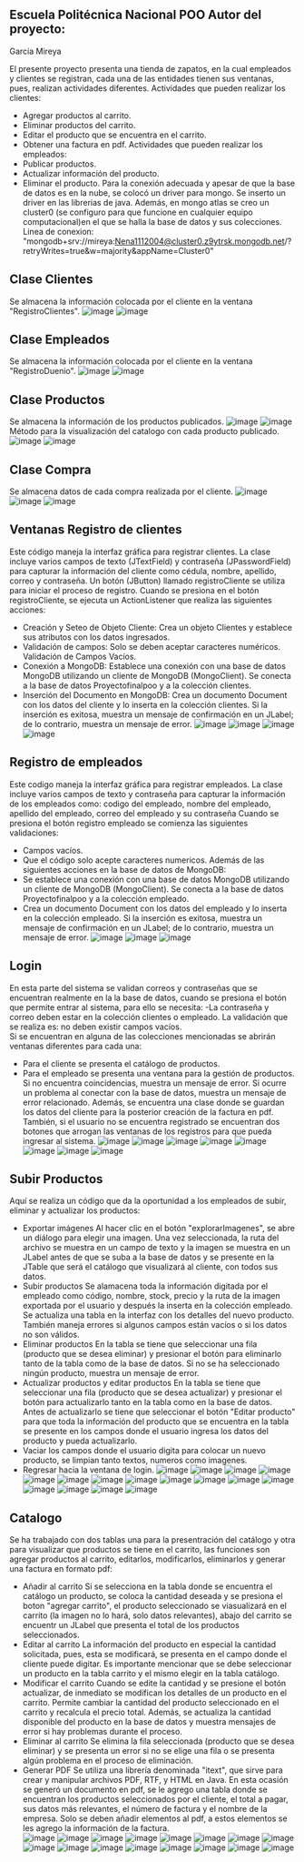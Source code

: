 Escuela Politécnica Nacional 
POO
Autor del proyecto:
- 
García Mireya 

El presente proyecto presenta una tienda de zapatos, en la cual empleados y clientes se registran, cada una de las entidades tienen sus ventanas, pues, realizan actividades diferentes. 
Actividades que pueden realizar los clientes: 
-	Agregar productos al carrito. 
-	Eliminar productos del carrito. 
-	Editar el producto que se encuentra en el carrito. 
-	Obtener una factura en pdf. 
 Actividades que pueden realizar los empleados: 
-	Publicar productos. 
-	Actualizar información del producto. 
-	Eliminar el producto.
Para la conexión adecuada y apesar de que la base de datos es en la nube, se colocó un driver para mongo. Se inserto un driver
en las librerias de java. Además, en mongo atlas se creo un cluster0 (se configuro para que funcione en cualquier equipo computacional)en el que se halla la base de datos y sus colecciones.
Linea de conexion:
"mongodb+srv://mireya:Nena1112004@cluster0.z9ytrsk.mongodb.net/?retryWrites=true&w=majority&appName=Cluster0"

Clase Clientes
-
Se almacena la información colocada por el cliente en la ventana "RegistroClientes".
![image](https://github.com/user-attachments/assets/6f3ee598-9552-4cd5-a5e7-966ba1ae4555)
![image](https://github.com/user-attachments/assets/71f07200-ad77-496b-b5f6-75cc2fee2700)

Clase Empleados 
-
Se almacena la información colocada por el cliente en la ventana "RegistroDuenio".
![image](https://github.com/user-attachments/assets/7dbd99c1-01da-4542-bddd-ddd1b601c135)
![image](https://github.com/user-attachments/assets/b3034c29-42dd-48af-bbca-844e6a0e5467)

 
Clase Productos 
-
Se almacena la información de los productos publicados.
![image](https://github.com/user-attachments/assets/209364d8-265f-4860-ba4c-8df0309c5259)
![image](https://github.com/user-attachments/assets/7164ca25-61c9-4fff-835f-5551531a9eb2)
Método para la visualización del catalogo con cada producto publicado.
![image](https://github.com/user-attachments/assets/2ca89455-0e5b-4997-af79-1f707b818513)
![image](https://github.com/user-attachments/assets/7b68b720-b627-4dba-b4e0-df9dba890d40)

Clase Compra
-
Se almacena datos de cada compra realizada por el cliente.
 ![image](https://github.com/user-attachments/assets/da512bf8-b91a-48a9-913f-3fc4bf9b0bb0)
 ![image](https://github.com/user-attachments/assets/856021b5-9e12-40e3-8fb9-4521774f976e)
 ![image](https://github.com/user-attachments/assets/9cc745a0-6986-4a4b-918f-569a472a19e9)

Ventanas
Registro de clientes 
-
Este código maneja la interfaz gráfica para registrar clientes. La clase incluye varios campos de texto (JTextField) y contraseña (JPasswordField) para capturar la información del cliente como cédula, nombre, apellido, correo y contraseña. Un botón (JButton) llamado registroCliente se utiliza para iniciar el proceso de registro.
Cuando se presiona en el botón registroCliente, se ejecuta un ActionListener que realiza las siguientes acciones:
-	Creación y Seteo de Objeto Cliente: 
  Crea un objeto Clientes y establece sus atributos con los datos ingresados.
-	Validación de campos: 
  Solo se deben aceptar caracteres numéricos.
 	Validación de Campos Vacíos.
-	Conexión a MongoDB:
  Establece una conexión con una base de datos MongoDB utilizando un cliente de MongoDB (MongoClient). Se conecta a la base de datos Proyectofinalpoo y a la colección clientes.
-	Inserción del Documento en MongoDB: 
  Crea un documento Document con los datos del cliente y lo inserta en la colección clientes. Si la inserción es exitosa, muestra un mensaje de confirmación en un JLabel; de lo contrario, muestra un mensaje de error.
![image](https://github.com/user-attachments/assets/cc8c17bd-5908-445a-bd88-579a8e5a4e6f)
![image](https://github.com/user-attachments/assets/b9432762-a312-479d-96d5-ad5359dee8d9)
![image](https://github.com/user-attachments/assets/72533cc5-a833-4e97-bbab-20bb80d791db)
![image](https://github.com/user-attachments/assets/edbe67f7-410d-4a8d-978b-b10797d50fe4)

Registro de empleados
-
Este codigo maneja la interfaz gráfica para registrar empleados. La clase incluye varios campos de texto y contraseña para capturar la información de los empleados como: codigo del empleado, nombre del empleado, apellido del empleado, correo del empleado y su contraseña
Cuando se presiona el botón registro empleado se comienza las siguientes validaciones:
-  Campos vacíos.
-  Que el código solo acepte caracteres numericos. 
Además de las siguientes acciones en la base de datos de MongoDB:
-  Se establece una conexión con una base de datos MongoDB utilizando un cliente de MongoDB (MongoClient). Se conecta a la base de datos Proyectofinalpoo y a la colección empleado.
-  Crea un documento Document con los datos del empleado y lo inserta en la colección empleado. Si la inserción es exitosa, muestra un mensaje de confirmación en un JLabel; de lo contrario, muestra un mensaje de error.
![image](https://github.com/user-attachments/assets/3cf364c8-3eec-4d7f-a919-123e75956b41)
![image](https://github.com/user-attachments/assets/39c42078-2c40-4870-ba95-8a050e523a91)
![image](https://github.com/user-attachments/assets/4b901f96-1e8f-4304-89d8-cde225664a90)

Login
-
En esta parte del sistema se validan correos y contraseñas que se encuentran realmente en la la base de datos, cuando se presiona el botón que permite entrar al sistema, para ello se necesita: 
-La contraseña y correo deben estar en la colección clientes o empleado.
La validación que se realiza es: no deben existir campos vacíos.  
Si se encuentran en alguna de las colecciones mencionadas se abrirán ventanas diferentes para cada una: 
- Para el cliente se presenta el catálogo de productos.
- Para el empleado se presenta una ventana para la gestión de productos.
Si no encuentra coincidencias, muestra un mensaje de error. Si ocurre un problema al conectar con la base de datos, muestra un mensaje de error relacionado.
Además, se encuentra una clase donde se guardan los datos del cliente para la posterior creación de la factura en pdf.
También, si el usuario no se encuentra registrado se encuentran dos botones que arrogan las ventanas de los registros para que pueda ingresar al sistema.
![image](https://github.com/user-attachments/assets/7f36e6ce-a362-4546-8504-7b8f015a7e55)
![image](https://github.com/user-attachments/assets/1a7ab050-4041-436a-9b2d-3e4b76e7079d)
![image](https://github.com/user-attachments/assets/939331c6-57d1-4427-997e-06404a0629cf)
![image](https://github.com/user-attachments/assets/bc11de94-fe67-4239-9638-46398ce958a4)
![image](https://github.com/user-attachments/assets/a8bf7a69-ff6b-43e0-b23f-09a5be332a76)
![image](https://github.com/user-attachments/assets/1fe8ca2a-3174-42f6-bfed-16556e1fb833)
![image](https://github.com/user-attachments/assets/56e4d0f8-e373-4433-84be-ea7be70170f6)
![image](https://github.com/user-attachments/assets/11c381b0-5ac5-4041-b3e6-2bf8ee508cba)

Subir Productos 
-
Aquí se realiza un código que da la oportunidad a los empleados de subir, eliminar y actualizar los productos: 
- Exportar imágenes
  Al hacer clic en el botón "explorarImagenes", se abre un diálogo para elegir una imagen. Una vez seleccionada, la ruta del archivo se muestra en un campo de texto y la imagen se muestra en un JLabel antes de que se suba a la base de datos y se presente en la JTable que será el catálogo que visualizará al cliente, con todos sus datos.
- Subir productos
  Se alamacena toda la información digitada por el empleado como código, nombre, stock, precio y la ruta de la imagen exportada por el usuario y después la inserta en la colección empleado.
  Se actualiza una tabla en la interfaz con los detalles del nuevo producto. También maneja errores si algunos campos están vacíos o si los datos no son válidos.
- Eliminar productos
  En la tabla se tiene que seleccionar una fila (producto que se desea eliminar) y presionar el botón para eliminarlo tanto de la tabla como de la base de datos.
  Si no se ha seleccionado ningún producto, muestra un mensaje de error.
- Actualizar productos y editar productos
  En la tabla se tiene que seleccionar una fila (producto que se desea actualizar) y presionar el botón para actualizarlo tanto en la tabla como en la base de datos.
  Antes de actualizarlo se tiene que seleccionar el botón "Editar producto" para que toda la información del producto que se encuentra en la tabla se presente en los campos donde el usuario ingresa los datos del producto y pueda actualizarlo.
- Vaciar los campos donde el usuario digita para colocar un nuevo producto, se limpian tanto textos, numeros como imagenes.
- Regresar hacia la ventana de login.
![image](https://github.com/user-attachments/assets/aacd6189-feb2-48b0-9ca0-e4cc198d39f9)
![image](https://github.com/user-attachments/assets/48c281ba-4e10-4a78-9fc7-a56efef64996)
![image](https://github.com/user-attachments/assets/be6d280d-00e1-4310-bc4e-d8b31c40aea7)
![image](https://github.com/user-attachments/assets/bf530f05-ecaa-4cea-8e02-83e0d0b7c69e)
![image](https://github.com/user-attachments/assets/f26c9352-608b-4d21-99df-5604aab56e5e)
![image](https://github.com/user-attachments/assets/fa727998-0fa6-4e4d-97c1-f25faf16fbf9)
![image](https://github.com/user-attachments/assets/7a28c87c-3392-412b-9f32-26f510175bf3)
![image](https://github.com/user-attachments/assets/d5475702-b22b-45ce-aeb7-b703d2ed9ef0)
![image](https://github.com/user-attachments/assets/590f1c92-5f50-4b1e-bc65-eb40217cc202)
![image](https://github.com/user-attachments/assets/6fe32287-c893-47cb-a015-36973f9ff95b)
![image](https://github.com/user-attachments/assets/3d197701-d1e2-4b19-9b17-43d08c031edc)
![image](https://github.com/user-attachments/assets/982bea02-233c-4d32-8414-b3648aa865b0)
![image](https://github.com/user-attachments/assets/ea99db35-8a46-422b-8df2-911ddf9ce63b)
![image](https://github.com/user-attachments/assets/99989d6d-fc31-4e37-b589-f3c06e35b9a1)
![image](https://github.com/user-attachments/assets/e9e1ad7a-e42b-4e22-a8e2-04ef8e364e35)
![image](https://github.com/user-attachments/assets/5612f463-45a7-43c5-81bb-510570cce9bb)

Catalogo
- 
Se ha trabajado con dos tablas una para la presentración del catálogo y otra para visualizar que productos se tiene en el carrito, 
las funciones son agregar productos al carrito, editarlos, modificarlos, eliminarlos y generar una factura en formato pdf: 
- Añadir al carrito
  Si se selecciona en la tabla donde se encuentra el catálogo un producto, se coloca la cantidad deseada y se presiona el boton "agregar carrito", el producto seleccionado se viasualizará en el carrito (la imagen no lo hará, solo datos relevantes),
  abajo del carrito se encuentr un JLabel que presenta el total de los productos seleccionados.
- Editar al carrito
  La información del producto en especial la cantidad solicitada, pues, esta se modificará, se presenta en el campo donde el cliente puede digitar.
  Es importante mencionar que se debe seleccionar un producto en la tabla carrito y el mismo elegir en la tabla catálogo.
- Modificar el carrito 
  Cuando se edite la cantidad y se presione el botón actualizar, de inmediato se modifican los detalles de un producto en el carrito.
  Permite cambiar la cantidad del producto seleccionado en el carrito y recalcula el precio total. Además, se actualiza la cantidad disponible del producto en la base de datos y muestra mensajes de error si hay problemas durante el proceso.
- Eliminar al carrito 
  Se elimina la fila seleccionada (producto que se desea eliminar) y se presenta un error si no se elige una fila o se presenta algún problema en el proceso de eliminación.
- Generar PDF
  Se utiliza una librería denominada "itext", que sirve para crear y manipular archivos PDF, RTF, y HTML en Java.
  En esta ocasión se generó un documento en pdf, se le agrego una tabla donde se encuentran los productos seleccionados por el cliente, el total a pagar, sus datos más relevantes, el número de factura y el nombre de la empresa.
  Solo se deben añadir elementos al pdf, a estos elementos se les agrego la información de la factura.  
![image](https://github.com/user-attachments/assets/2c2a81b3-8aa8-4ed0-a5d8-699136c8ac3d)
![image](https://github.com/user-attachments/assets/a52e43c8-f1f3-4fc8-a764-0850e0d2e4ff)
![image](https://github.com/user-attachments/assets/7ad9028c-5f62-4fe0-abe7-3df806f7ca31)
![image](https://github.com/user-attachments/assets/7b466410-9c91-4659-bbc5-c9c793df8b4d)
![image](https://github.com/user-attachments/assets/8f95acdf-daa2-42cf-bc3c-781d53f5e2dc)
![image](https://github.com/user-attachments/assets/66382db8-5dc8-4bf6-9511-416f7cba155e)
![image](https://github.com/user-attachments/assets/ce783a35-1c40-494b-b9ce-4ef30ac4c4bd)
![image](https://github.com/user-attachments/assets/1c754b84-fa2b-4c5f-be80-3339c15de2ab)
![image](https://github.com/user-attachments/assets/8ed45a89-7ff7-4311-baa9-2abbefbf0ff6)
![image](https://github.com/user-attachments/assets/d2c0ee59-41c3-4273-811d-79e441ed1986)
![image](https://github.com/user-attachments/assets/cdd035c1-6dde-42ba-9ede-9b1e8dc934fe)
![image](https://github.com/user-attachments/assets/e09eb304-c0ac-45d3-9d3f-c32469b5d9d2)
![image](https://github.com/user-attachments/assets/588d107a-19bc-4fcd-b2cd-2c4e00ff4d04)
![image](https://github.com/user-attachments/assets/b9716492-9bba-493e-8390-110b33e69b8a)
![image](https://github.com/user-attachments/assets/c6b322cc-08a0-4639-ad17-29da236cde1a)
![image](https://github.com/user-attachments/assets/76dbd9b2-b0a1-4f90-b57a-ac80e4c3cc63)

  
  

